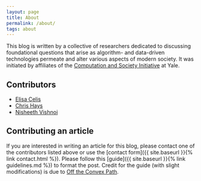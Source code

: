 ```yaml
---
layout: page
title: About
permalink: /about/
tags: about
---
```


This blog is written by a collective of researchers dedicated to discussing foundational questions that arise as algorithm- and data-driven technologies permeate and alter various aspects of modern society. It was initiated by affiliates of the [Computation and Society Initiative](https://computationsociety.yale.edu/) at Yale.

## Contributors

- [Elisa Celis](https://datascienceethics.org/elisacelis/)
- [Chris Hays](https://github.com/johnchrishays/)
- [Nisheeth Vishnoi](http://www.cs.yale.edu/homes/vishnoi/Home.html)

## Contributing an article

If you are interested in writing an article for this blog, please contact one of the contributors listed above or use the [contact form]({{ site.baseurl }}{% link contact.html %}). Please follow this [guide]({{ site.baseurl }}{% link guidelines.md %}) to format the post. Credit for the guide (with slight modifications) is due to [Off the Convex Path](https://www.offconvex.org/about/).
